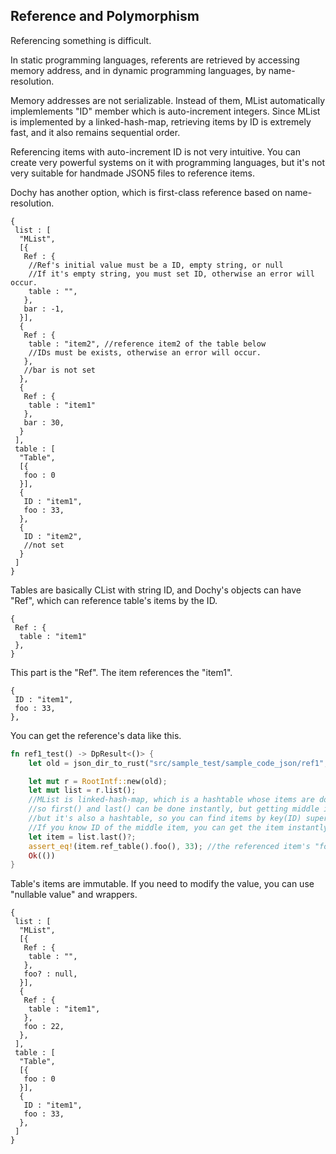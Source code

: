 ## Reference and Polymorphism

Referencing something is difficult. 

In static programming languages, referents are retrieved by accessing memory address,
and in dynamic programming languages, by name-resolution.

Memory addresses are not serializable. 
Instead of them, MList automatically implemlements "ID" member which is auto-increment integers.
Since MList is implemented by a linked-hash-map, retrieving items by ID is extremely fast,
and it also remains sequential order.

Referencing items with auto-increment ID is not very intuitive.
You can create very powerful systems on it with programming languages, 
but it's not very suitable for handmade JSON5 files to reference items.

Dochy has another option, which is first-class reference based on name-resolution.
```
{
 list : [
  "MList",
  [{
   Ref : {
    //Ref's initial value must be a ID, empty string, or null
    //If it's empty string, you must set ID, otherwise an error will occur.
    table : "", 
   },
   bar : -1,
  }],
  {
   Ref : {
    table : "item2", //reference item2 of the table below
    //IDs must be exists, otherwise an error will occur.
   },
   //bar is not set
  },
  {
   Ref : {
    table : "item1"
   },
   bar : 30,
  }
 ],
 table : [
  "Table",
  [{
   foo : 0
  }],
  {
   ID : "item1",
   foo : 33,
  },
  {
   ID : "item2",
   //not set
  }
 ]
}
```
Tables are basically CList with string ID, 
and Dochy's objects can have "Ref", which can reference table's items by the ID.
```
{
 Ref : {
  table : "item1"
 },
}
```
This part is the "Ref". The item references the "item1".
```
{
 ID : "item1",
 foo : 33,
},
```
You can get the reference's data like this.
```Rust
fn ref1_test() -> DpResult<()> {
    let old = json_dir_to_rust("src/sample_test/sample_code_json/ref1", true)?;

    let mut r = RootIntf::new(old);
    let mut list = r.list();
    //MList is linked-hash-map, which is a hashtable whose items are doubly-linked-list-node,
    //so first() and last() can be done instantly, but getting middle items are slow because it is a linked-list,
    //but it's also a hashtable, so you can find items by key(ID) super fast.
    //If you know ID of the middle item, you can get the item instantly.
    let item = list.last()?;
    assert_eq!(item.ref_table().foo(), 33); //the referenced item's "foo" is 33
    Ok(())
}
```
Table's items are immutable. If you need to modify the value, 
you can use "nullable value" and wrappers.
```
{
 list : [
  "MList",
  [{
   Ref : {
    table : "", 
   },
   foo? : null,
  }],
  {
   Ref : {
    table : "item1", 
   },
   foo : 22,
  },
 ],
 table : [
  "Table",
  [{
   foo : 0
  }],
  {
   ID : "item1",
   foo : 33,
  },
 ]
}
```